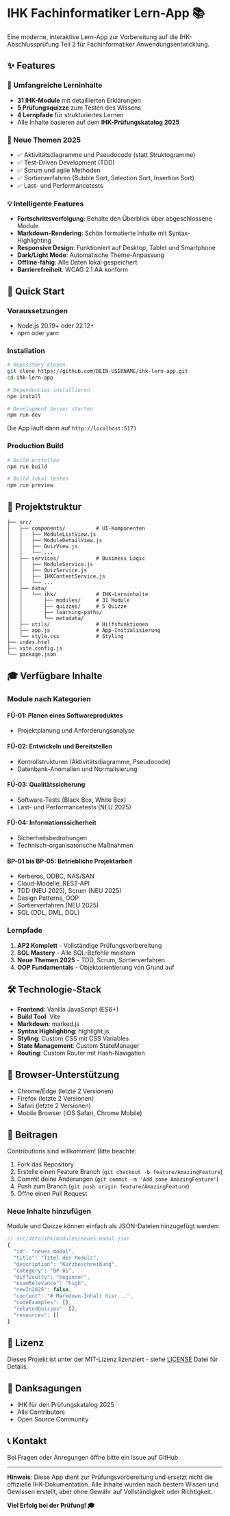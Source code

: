 # IHK Fachinformatiker Lern-App 📚

Eine moderne, interaktive Lern-App zur Vorbereitung auf die IHK-Abschlussprüfung Teil 2 für Fachinformatiker Anwendungsentwicklung.

## ✨ Features

### 📖 Umfangreiche Lerninhalte
- **31 IHK-Module** mit detaillierten Erklärungen
- **5 Prüfungsquizze** zum Testen des Wissens
- **4 Lernpfade** für strukturiertes Lernen
- Alle Inhalte basieren auf dem **IHK-Prüfungskatalog 2025**

### 🎯 Neue Themen 2025
- ✅ Aktivitätsdiagramme und Pseudocode (statt Struktogramme)
- ✅ Test-Driven Development (TDD)
- ✅ Scrum und agile Methoden
- ✅ Sortierverfahren (Bubble Sort, Selection Sort, Insertion Sort)
- ✅ Last- und Performancetests

### 💡 Intelligente Features
- **Fortschrittsverfolgung**: Behalte den Überblick über abgeschlossene Module
- **Markdown-Rendering**: Schön formatierte Inhalte mit Syntax-Highlighting
- **Responsive Design**: Funktioniert auf Desktop, Tablet und Smartphone
- **Dark/Light Mode**: Automatische Theme-Anpassung
- **Offline-fähig**: Alle Daten lokal gespeichert
- **Barrierefreiheit**: WCAG 2.1 AA konform

## 🚀 Quick Start

### Voraussetzungen
- Node.js 20.19+ oder 22.12+
- npm oder yarn

### Installation

```bash
# Repository klonen
git clone https://github.com/DEIN-USERNAME/ihk-lern-app.git
cd ihk-lern-app

# Dependencies installieren
npm install

# Development Server starten
npm run dev
```

Die App läuft dann auf `http://localhost:5173`

### Production Build

```bash
# Build erstellen
npm run build

# Build lokal testen
npm run preview
```

## 📂 Projektstruktur

```
├── src/
│   ├── components/          # UI-Komponenten
│   │   ├── ModuleListView.js
│   │   ├── ModuleDetailView.js
│   │   ├── QuizView.js
│   │   └── ...
│   ├── services/            # Business Logic
│   │   ├── ModuleService.js
│   │   ├── QuizService.js
│   │   ├── IHKContentService.js
│   │   └── ...
│   ├── data/
│   │   └── ihk/             # IHK-Lerninhalte
│   │       ├── modules/     # 31 Module
│   │       ├── quizzes/     # 5 Quizze
│   │       ├── learning-paths/
│   │       └── metadata/
│   ├── utils/               # Hilfsfunktionen
│   ├── app.js               # App-Initialisierung
│   └── style.css            # Styling
├── index.html
├── vite.config.js
└── package.json
```

## 🎓 Verfügbare Inhalte

### Module nach Kategorien

#### FÜ-01: Planen eines Softwareproduktes
- Projektplanung und Anforderungsanalyse

#### FÜ-02: Entwickeln und Bereitstellen
- Kontrollstrukturen (Aktivitätsdiagramme, Pseudocode)
- Datenbank-Anomalien und Normalisierung

#### FÜ-03: Qualitätssicherung
- Software-Tests (Black Box, White Box)
- Last- und Performancetests (NEU 2025)

#### FÜ-04: Informationssicherheit
- Sicherheitsbedrohungen
- Technisch-organisatorische Maßnahmen

#### BP-01 bis BP-05: Betriebliche Projektarbeit
- Kerberos, ODBC, NAS/SAN
- Cloud-Modelle, REST-API
- TDD (NEU 2025), Scrum (NEU 2025)
- Design Patterns, OOP
- Sortierverfahren (NEU 2025)
- SQL (DDL, DML, DQL)

### Lernpfade
1. **AP2 Komplett** - Vollständige Prüfungsvorbereitung
2. **SQL Mastery** - Alle SQL-Befehle meistern
3. **Neue Themen 2025** - TDD, Scrum, Sortierverfahren
4. **OOP Fundamentals** - Objektorientierung von Grund auf

## 🛠️ Technologie-Stack

- **Frontend**: Vanilla JavaScript (ES6+)
- **Build Tool**: Vite
- **Markdown**: marked.js
- **Syntax Highlighting**: highlight.js
- **Styling**: Custom CSS mit CSS Variables
- **State Management**: Custom StateManager
- **Routing**: Custom Router mit Hash-Navigation

## 📱 Browser-Unterstützung

- Chrome/Edge (letzte 2 Versionen)
- Firefox (letzte 2 Versionen)
- Safari (letzte 2 Versionen)
- Mobile Browser (iOS Safari, Chrome Mobile)

## 🤝 Beitragen

Contributions sind willkommen! Bitte beachte:

1. Fork das Repository
2. Erstelle einen Feature Branch (`git checkout -b feature/AmazingFeature`)
3. Commit deine Änderungen (`git commit -m 'Add some AmazingFeature'`)
4. Push zum Branch (`git push origin feature/AmazingFeature`)
5. Öffne einen Pull Request

### Neue Inhalte hinzufügen

Module und Quizze können einfach als JSON-Dateien hinzugefügt werden:

```javascript
// src/data/ihk/modules/neues-modul.json
{
  "id": "neues-modul",
  "title": "Titel des Moduls",
  "description": "Kurzbeschreibung",
  "category": "BP-01",
  "difficulty": "beginner",
  "examRelevance": "high",
  "newIn2025": false,
  "content": "# Markdown-Inhalt hier...",
  "codeExamples": [],
  "relatedQuizzes": [],
  "resources": []
}
```

## 📄 Lizenz

Dieses Projekt ist unter der MIT-Lizenz lizenziert - siehe [LICENSE](LICENSE) Datei für Details.

## 🙏 Danksagungen

- IHK für den Prüfungskatalog 2025
- Alle Contributors
- Open Source Community

## 📞 Kontakt

Bei Fragen oder Anregungen öffne bitte ein Issue auf GitHub.

---

**Hinweis**: Diese App dient zur Prüfungsvorbereitung und ersetzt nicht die offizielle IHK-Dokumentation. Alle Inhalte wurden nach bestem Wissen und Gewissen erstellt, aber ohne Gewähr auf Vollständigkeit oder Richtigkeit.

**Viel Erfolg bei der Prüfung! 🎓**
